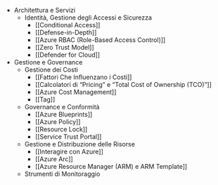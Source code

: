 - Architettura e Servizi
	- Identità, Gestione degli Accessi e Sicurezza
		- [[Conditional Access]]
		- [[Defense-in-Depth]]
		- [[Azure RBAC (Role-Based Access Control)]]
		- [[Zero Trust Model]]
		- [[Defender for Cloud]]
- Gestione e Governance
	- Gestione dei Costi
		- [[Fattori Che Influenzano i Costi]]
		- [[Calcolatori di “Pricing” e “Total Cost of Ownership (TCO)”]]
		- [[Azure Cost Management]]
		- [[Tag]]
	- Governance e Conformità
		- [[Azure Blueprints]]
		- [[Azure Policy]]
		- [[Resource Lock]]
		- [[Service Trust Portal]]
	- Gestione e Distribuzione delle Risorse
		- [[Interagire con Azure]]
		- [[Azure Arc]]
		- [[Azure Resource Manager (ARM) e ARM Template]]
	- Strumenti di Monitoraggio